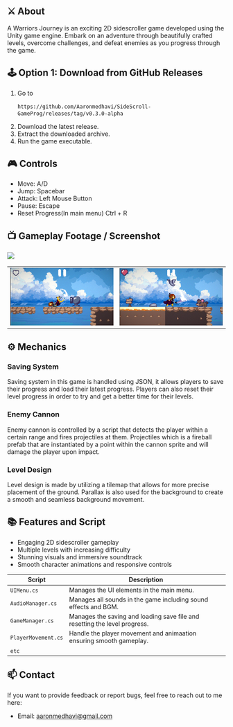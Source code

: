 ## ⚔️ About
A Warriors Journey is an exciting 2D sidescroller game developed using the Unity game engine. Embark on an adventure through beautifully crafted levels, overcome challenges, and defeat enemies as you progress through the game.

## 🕹️ Option 1: Download from GitHub Releases

1. Go to
   ```
   https://github.com/Aaronmedhavi/SideScroll-GameProg/releases/tag/v0.3.0-alpha
   ```
2. Download the latest release.
3. Extract the downloaded archive.
4. Run the game executable.

## 🎮 Controls

- Move: A/D
- Jump: Spacebar
- Attack: Left Mouse Button
- Pause: Escape
- Reset Progress(In main menu) Ctrl + R

## 📺 Gameplay Footage / Screenshot
  <tr>
    <td><img src="https://github.com/Aaronmedhavi/SideScroll-GameProg/blob/main/side - Made with Clipchamp.gif?raw=true" width="500"></td>
  </tr>
<table>
  <tr>
    <td><img src="https://github.com/Aaronmedhavi/ProjectClips/blob/main/Screenshot 2024-10-20 235207.png?raw=true" width="400"></td>
    <td><img src="https://github.com/Aaronmedhavi/ProjectClips/blob/main/Screenshot 2024-10-20 235032.png" width="400"></td>
  </tr>
</table>

## ⚙️ Mechanics

### Saving System
Saving system in this game is handled using JSON, it allows players to save their progress and load their latest progress. Players can also reset their level progress in order to try and get a better time for their levels.

### Enemy Cannon
Enemy cannon is controlled by a script that detects the player within a certain range and fires projectiles at them. Projectiles which is a fireball prefab that are instantiated by a point within the cannon sprite and will damage the player upon impact.

### Level Design
Level design is made by utilizing a tilemap that allows for more precise placement of the ground. Parallax is also used for the background to create a smooth and seamless background movement.

## 📚 Features and Script
- Engaging 2D sidescroller gameplay
- Multiple levels with increasing difficulty
- Stunning visuals and immersive soundtrack
- Smooth character animations and responsive controls

|  Script       | Description                                                  |
| ------------------- | ------------------------------------------------------------ |
| `UIMenu.cs` | Manages the UI elements in the main menu. |
| `AudioManager.cs` | Manages all sounds in the game including sound effects and BGM. |
| `GameManager.cs`  | Manages the saving and loading save file and resetting the level progress. |
| `PlayerMovement.cs`  | Handle the player movement and animaation ensuring smooth gameplay. |
| `etc`  | |

## 📫 Contact
If you want to provide feedback or report bugs, feel free to reach out to me here:
- Email: aaronmedhavi@gmail.com
